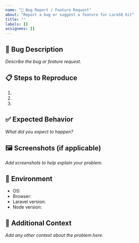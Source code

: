 ```yaml
---
name: "🐞 Bug Report / Feature Request"
about: "Report a bug or suggest a feature for LaraSQ Kit"
title: ""
labels: []
assignees: []
---
```


## 🐞 Bug Description

_Describe the bug or feature request._

## 📋 Steps to Reproduce

1. 
2. 
3. 

## ✅ Expected Behavior

_What did you expect to happen?_

## 🖼️ Screenshots (if applicable)

_Add screenshots to help explain your problem._

## 🧪 Environment

- OS:
- Browser:
- Laravel version:
- Node version:

## 🧩 Additional Context

_Add any other context about the problem here._ 
